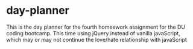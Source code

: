 # day-planner
This is the day planner for the fourth homeework assignment for the DU coding bootcamp. This time using jQuery instead of vanilla javaScript, which may or may not continue the love/hate relationship with javaScript